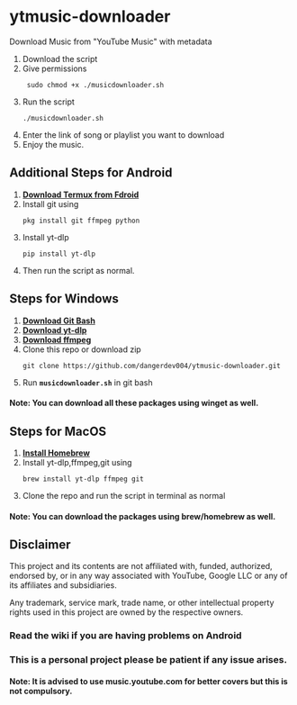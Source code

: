 # ytmusic-downloader
Download Music from "YouTube Music" with metadata
1. Download the script
2. Give permissions
     <p><dir="auto"><code> sudo chmod +x ./musicdownloader.sh </code></p>
3. Run the script
     <p><dir="auto"><code>./musicdownloader.sh</code></p>
4. Enter the link of song or playlist you want to download
6. Enjoy the music.

## Additional Steps for Android
1. **[Download Termux from Fdroid](https://f-droid.org/en/packages/com.termux/)**
2. Install git using
      <p><dir="auto"><code>pkg install git ffmpeg python</code></p>
3. Install yt-dlp
      <p><dir="auto"><code>pip install yt-dlp</code></p>  
4. Then run the script as normal.
   
## Steps for Windows
1. **[Download Git Bash](https://git-scm.com/downloads)**
2. **[Download yt-dlp](https://github.com/yt-dlp/yt-dlp#installation)**
3. **[Download ffmpeg](http://ffmpeg.org/download.html)**
4. Clone this repo or download zip 
      <p><dir="auto"><code>git clone https://github.com/dangerdev004/ytmusic-downloader.git</code></p>
5. Run <code>**musicdownloader.sh**</code> in git bash

#### Note: You can download all these packages using winget as well.

## Steps for MacOS
1. **[Install Homebrew](https://brew.sh/)**
2. Install yt-dlp,ffmpeg,git using
   <p><code>brew install yt-dlp ffmpeg git</code>
3. Clone the repo and run the script in terminal as normal
#### Note: You can download the packages using brew/homebrew as well.

## Disclaimer
This project and its contents are not affiliated with, funded, authorized, endorsed by, or in any way associated with YouTube, Google LLC or any of its affiliates and subsidiaries.

Any trademark, service mark, trade name, or other intellectual property rights used in this project are owned by the respective owners.

### Read the wiki if you are having problems on Android

### This is a personal project please be patient if any issue arises.

#### Note: It is advised to use music.youtube.com for better covers but this is not compulsory.
